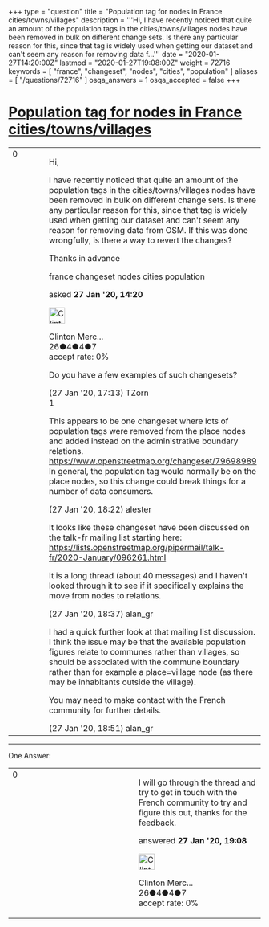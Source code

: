 +++
type = "question"
title = "Population tag for nodes in France cities/towns/villages"
description = '''Hi, I have recently noticed that quite an amount of the population tags in the cities/towns/villages nodes have been removed in bulk on different change sets. Is there any particular reason for this, since that tag is widely used when getting our dataset and can&#x27;t seem any reason for removing data f...'''
date = "2020-01-27T14:20:00Z"
lastmod = "2020-01-27T19:08:00Z"
weight = 72716
keywords = [ "france", "changeset", "nodes", "cities", "population" ]
aliases = [ "/questions/72716" ]
osqa_answers = 1
osqa_accepted = false
+++

<div class="headNormal">

# [Population tag for nodes in France cities/towns/villages](/questions/72716/population-tag-for-nodes-in-france-citiestownsvillages)

</div>

<div id="main-body">

<div id="askform">

<table id="question-table" style="width:100%;">
<colgroup>
<col style="width: 50%" />
<col style="width: 50%" />
</colgroup>
<tbody>
<tr>
<td style="width: 30px; vertical-align: top"><div class="vote-buttons">
<span id="post-72716-upvote" class="ajax-command post-vote up" rel="nofollow" title="I like this post (click again to cancel)"> </span>
<div id="post-72716-score" class="post-score" title="current number of votes">
0
</div>
<span id="post-72716-downvote" class="ajax-command post-vote down" rel="nofollow" title="I dont like this post (click again to cancel)"> </span> <span id="favorite-mark" class="ajax-command favorite-mark" rel="nofollow" title="mark/unmark this question as favorite (click again to cancel)"> </span>
<div id="favorite-count" class="favorite-count">
&#10;</div>
</div></td>
<td><div id="item-right">
<div class="question-body">
<p>Hi,</p>
<p>I have recently noticed that quite an amount of the population tags in the cities/towns/villages nodes have been removed in bulk on different change sets. Is there any particular reason for this, since that tag is widely used when getting our dataset and can't seem any reason for removing data from OSM. If this was done wrongfully, is there a way to revert the changes?</p>
<p>Thanks in advance</p>
</div>
<div id="question-tags" class="tags-container tags">
<span class="post-tag tag-link-france" rel="tag" title="see questions tagged &#39;france&#39;">france</span> <span class="post-tag tag-link-changeset" rel="tag" title="see questions tagged &#39;changeset&#39;">changeset</span> <span class="post-tag tag-link-nodes" rel="tag" title="see questions tagged &#39;nodes&#39;">nodes</span> <span class="post-tag tag-link-cities" rel="tag" title="see questions tagged &#39;cities&#39;">cities</span> <span class="post-tag tag-link-population" rel="tag" title="see questions tagged &#39;population&#39;">population</span>
</div>
<div id="question-controls" class="post-controls">
&#10;</div>
<div class="post-update-info-container">
<div class="post-update-info post-update-info-user">
<p>asked <strong>27 Jan '20, 14:20</strong></p>
<img src="https://secure.gravatar.com/avatar/6bb7c379dadac2bf492b7fc4b66f6f85?s=32&amp;d=identicon&amp;r=g" class="gravatar" width="32" height="32" alt="Clinton%20Mercieca&#39;s gravatar image" />
<p><span>Clinton Merc...</span><br />
<span class="score" title="26 reputation points">26</span><span title="4 badges"><span class="badge1">●</span><span class="badgecount">4</span></span><span title="4 badges"><span class="silver">●</span><span class="badgecount">4</span></span><span title="7 badges"><span class="bronze">●</span><span class="badgecount">7</span></span><br />
<span class="accept_rate" title="Rate of the user&#39;s accepted answers">accept rate:</span> <span title="Clinton Mercieca has no accepted answers">0%</span></p>
</div>
</div>
<div id="comments-container-72716" class="comments-container">
<span id="72721"></span>
<div id="comment-72721" class="comment">
<div id="post-72721-score" class="comment-score">
&#10;</div>
<div class="comment-text">
<p>Do you have a few examples of such changesets?</p>
</div>
<div id="comment-72721-info" class="comment-info">
<span class="comment-age">(27 Jan '20, 17:13)</span> <span class="comment-user userinfo">TZorn</span>
</div>
</div>
<span id="72722"></span>
<div id="comment-72722" class="comment">
<div id="post-72722-score" class="comment-score">
1
</div>
<div class="comment-text">
<p>This appears to be one changeset where lots of population tags were removed from the place nodes and added instead on the administrative boundary relations. <a href="https://www.openstreetmap.org/changeset/79698989">https://www.openstreetmap.org/changeset/79698989</a> In general, the population tag would normally be on the place nodes, so this change could break things for a number of data consumers.</p>
</div>
<div id="comment-72722-info" class="comment-info">
<span class="comment-age">(27 Jan '20, 18:22)</span> <span class="comment-user userinfo">alester</span>
</div>
</div>
<span id="72723"></span>
<div id="comment-72723" class="comment">
<div id="post-72723-score" class="comment-score">
&#10;</div>
<div class="comment-text">
<p>It looks like these changeset have been discussed on the talk-fr mailing list starting here: <a href="https://lists.openstreetmap.org/pipermail/talk-fr/2020-January/096261.html">https://lists.openstreetmap.org/pipermail/talk-fr/2020-January/096261.html</a></p>
<p>It is a long thread (about 40 messages) and I haven't looked through it to see if it specifically explains the move from nodes to relations.</p>
</div>
<div id="comment-72723-info" class="comment-info">
<span class="comment-age">(27 Jan '20, 18:37)</span> <span class="comment-user userinfo">alan_gr</span>
</div>
</div>
<span id="72724"></span>
<div id="comment-72724" class="comment">
<div id="post-72724-score" class="comment-score">
&#10;</div>
<div class="comment-text">
<p>I had a quick further look at that mailing list discussion. I think the issue may be that the available population figures relate to communes rather than villages, so should be associated with the commune boundary rather than for example a place=village node (as there may be inhabitants outside the village).</p>
<p>You may need to make contact with the French community for further details.</p>
</div>
<div id="comment-72724-info" class="comment-info">
<span class="comment-age">(27 Jan '20, 18:51)</span> <span class="comment-user userinfo">alan_gr</span>
</div>
</div>
</div>
<div id="comment-tools-72716" class="comment-tools">
&#10;</div>
<div class="clear">
&#10;</div>
<div id="comment-72716-form-container" class="comment-form-container">
&#10;</div>
<div class="clear">
&#10;</div>
</div></td>
</tr>
</tbody>
</table>

------------------------------------------------------------------------

<div class="tabBar">

<span id="sort-top"></span>

<div class="headQuestions">

One Answer:

</div>

</div>

<span id="72725"></span>

<div id="answer-container-72725" class="answer answered-by-owner">

<table style="width:100%;">
<colgroup>
<col style="width: 50%" />
<col style="width: 50%" />
</colgroup>
<tbody>
<tr>
<td style="width: 30px; vertical-align: top"><div class="vote-buttons">
<span id="post-72725-upvote" class="ajax-command post-vote up" rel="nofollow" title="I like this post (click again to cancel)"> </span>
<div id="post-72725-score" class="post-score" title="current number of votes">
0
</div>
<span id="post-72725-downvote" class="ajax-command post-vote down" rel="nofollow" title="I dont like this post (click again to cancel)"> </span>
</div></td>
<td><div class="item-right">
<div class="answer-body">
<p>I will go through the thread and try to get in touch with the French community to try and figure this out, thanks for the feedback.</p>
</div>
<div class="answer-controls post-controls">
&#10;</div>
<div class="post-update-info-container">
<div class="post-update-info post-update-info-user">
<p>answered <strong>27 Jan '20, 19:08</strong></p>
<img src="https://secure.gravatar.com/avatar/6bb7c379dadac2bf492b7fc4b66f6f85?s=32&amp;d=identicon&amp;r=g" class="gravatar" width="32" height="32" alt="Clinton%20Mercieca&#39;s gravatar image" />
<p><span>Clinton Merc...</span><br />
<span class="score" title="26 reputation points">26</span><span title="4 badges"><span class="badge1">●</span><span class="badgecount">4</span></span><span title="4 badges"><span class="silver">●</span><span class="badgecount">4</span></span><span title="7 badges"><span class="bronze">●</span><span class="badgecount">7</span></span><br />
<span class="accept_rate" title="Rate of the user&#39;s accepted answers">accept rate:</span> <span title="Clinton Mercieca has no accepted answers">0%</span></p>
</div>
</div>
<div id="comments-container-72725" class="comments-container">
&#10;</div>
<div id="comment-tools-72725" class="comment-tools">
&#10;</div>
<div class="clear">
&#10;</div>
<div id="comment-72725-form-container" class="comment-form-container">
&#10;</div>
<div class="clear">
&#10;</div>
</div></td>
</tr>
</tbody>
</table>

</div>

<div class="paginator-container-left">

</div>

</div>

</div>

